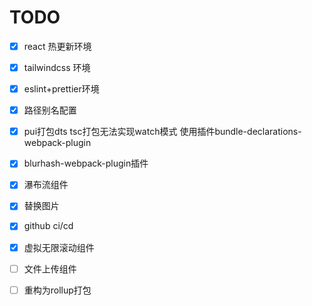 # TODO

- [x] react 热更新环境
- [x] tailwindcss 环境
- [x] eslint+prettier环境
- [x] 路径别名配置
- [x] pui打包dts tsc打包无法实现watch模式 使用插件bundle-declarations-webpack-plugin
- [x] blurhash-webpack-plugin插件

- [x] 瀑布流组件
- [x] 替换图片
- [x] github ci/cd
- [x] 虚拟无限滚动组件
- [ ] 文件上传组件

- [ ] 重构为rollup打包
